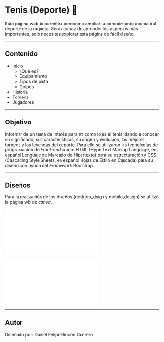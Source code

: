 # Tenis (Deporte) 🎾
Esta página web te permitira conocer o ampliar tu conocimiento acerca del deporte de la raqueta. Serás capaz de aprender los aspectos más importantes, solo necesitas explorar esta página de fácil diseño.

---

## Contenido
- Inicio
  - ¿Qué es?
  - Equipamiento
  - Tipos de pista
  - Golpes
- Historia
- Torneos
- Jugadores

---

## Objetivo
Informar de un tema de interés para mí como lo es el tenis, dando a conocer su significado, sus características, su origen y evolución, los mejores torneos y las leyendas del deporte. Para ello se utilizaron las tecnologías de programación de *Front-end* como: HTML (HyperText Markup Language, en español Lenguaje de Marcado de Hipertexto) para su estructuración y CSS (Cascading Style Sheets, en español Hojas de Estilo en Cascada) para su diseño con ayuda del *Framework* Bootstrap.

---

## Diseños
Para la realización de los diseños (desktop_dsign y mobile_design) se utilizó la página wb de *canva*.

![Desktop_design](Diseño/Desktop_design.pdf)

![Mobile design](Diseño/Mobile_design.pdf)

---

## Autor
Diseñado por: Daniel Felipe Rincón Guerero
